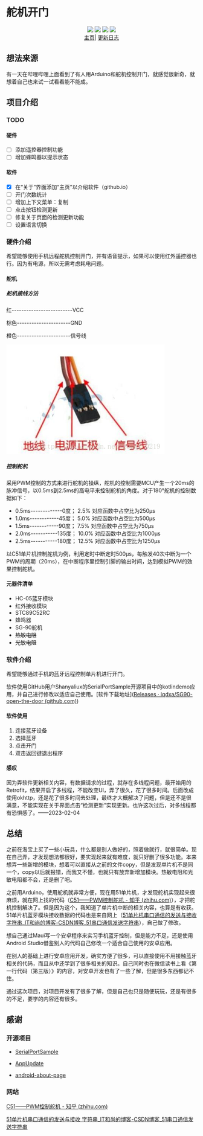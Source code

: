 # 舵机开门

<p align="center">
	<img src="https://img.shields.io/badge/language-kotlin-orange.svg"/>
	<img src="https://img.shields.io/github/repo-size/iqdxa/SG90-open-the-door">
	<img src="https://img.shields.io/github/v/release/iqdxa/SG90-open-the-door">
	<img src="https://img.shields.io/github/downloads/iqdxa/SG90-open-the-door/total">
<br>
    <a href="https://iqdxa.github.io/SG90-open-the-door">主页</a>|
    <a href="https://github.com/iqdxa/SG90-open-the-door/releases">更新日志</a>
</p>



## 想法来源

有一天在哔哩哔哩上面看到了有人用Arduino和舵机控制开门，就感觉很新奇，就想着自己也来试一试看看能不能成。

## 项目介绍

### TODO

#### 硬件

- [ ] 添加遥控器控制功能
- [ ] 增加蜂鸣器以提示状态

#### 软件

- [x] 在“关于”界面添加“主页”以介绍软件（github.io）
- [ ] 开门次数统计
- [ ] 增加上下文菜单：复制
- [ ] 点击按钮检测更新
- [ ] 修复关于页面的检测更新功能
- [ ] 设置语言切换

### 硬件介绍

希望能够使用手机远程舵机控制开门，并有语音提示，如果可以使用红外遥控器也行。因为有电源，所以无需考虑耗电问题。

#### 舵机

##### 舵机接线方法

红-------------------------VCC

棕色----------------------GND

橙色----------------------信号线

![](photo\舵机接线颜色示意图.png)

##### 控制舵机

采用PWM控制的方式来进行舵机的操纵，舵机的控制需要MCU产生一个20ms的脉冲信号，以0.5ms到2.5ms的高电平来控制舵机的角度。对于180°舵机的控制数据如下：

- 0.5ms-------------0度； 2.5% 对应函数中占空比为250μs
- 1.0ms------------45度； 5.0% 对应函数中占空比为500μs
- 1.5ms------------90度； 7.5% 对应函数中占空比为750μs
- 2.0ms-----------135度； 10.0% 对应函数中占空比为1000μs
- 2.5ms-----------180度； 12.5% 对应函数中占空比为1250μs

以C51单片机控制舵机为例，利用定时中断定时500μs，每触发40次中断为一个PWM的周期（20ms），在中断程序里控制引脚的输出时间，达到模拟PWM的效果控制舵机。

#### 元器件清单

- HC-05蓝牙模块
- 红外接收模块
- STC89C52RC
- 蜂鸣器
- SG-90舵机
- ~~热敏电阻~~
- ~~光敏电阻~~

### 软件介绍

希望能够通过手机的蓝牙远程控制单片机进行开门。

软件使用GitHub用户Shanyaliux的SerialPortSample开源项目中的kotlindemo应用，并自己进行修改以适应自己使用。[软件下载地址]([Releases · iqdxa/SG90-open-the-door (github.com)](https://github.com/iqdxa/SG90-open-the-door/releases))

#### 软件使用

1. 连接蓝牙设备
2. 选择蓝牙
3. 点击开门
4. 双击返回键退出程序

#### 感叹
​		因为弄软件更新相关内容，有数据请求的过程，就存在多线程问题，最开始用的Retrofit，结果开启了多线程，不能改变UI，弄了很久，花了很多时间。后面改成使用okhttp，还是花了很多时间去处理，最终才大概解决了问题，但是还不是很满意，不能实现在关于界面点击“检测更新”实现更新。也许这次过后，对多线程都有恐惧感了。——2023-02-04

## 总结

​		之前在淘宝上买了一些小玩具，什么都是别人做好的，照着做就行，就很简单。现在自己弄，才发现想法都很好，要实现起来就有难度，就只好删了很多功能。本来想弄一些新增的模块，想着可以直接从之前的文件copy，但是发现单片机不是同一个，copy以后就报错，而我又不懂，也就只有放弃新增加模块。热敏电阻和光敏电阻都不会，还是删了吧。

​		之前用Arduino，使用舵机就非常方便，现在用51单片机，才发现舵机实现起来很麻烦，就在网上找的代码（[C51——PWM控制舵机 - 知乎 (zhihu.com)](https://zhuanlan.zhihu.com/p/491642595)），才把舵机控制解决了。但是因为这个，我知道了单片机中断的相关内容，也算是有收获。51单片机蓝牙模块接收数据的代码也是来自网上（[51单片机串口通信的发送与接收 字符串_IT和尚的博客-CSDN博客_51串口通信发送字符串](https://blog.csdn.net/u013040887/article/details/88377326)），自己做了修改。

​		想自己通过Maui写一个安卓程序来实习手机蓝牙控制，但是能力不足，还是使用Android Studio借鉴别人的代码自己修改一个适合自己使用的安卓应用。

​		在别人的基础上进行安卓应用开发，确实方便了很多，可以直接使用不用接触蓝牙相关的代码，而且从中还学到了很多相关的知识。自己同时也在微信读书上看《第一行代码（第三版）》的内容，对安卓开发也有了一些了解，但是很多东西都记不住。

​		通过这次项目，对项目开发有了很多了解，但是自己也只是随便玩玩，还是有很多的不足，要学的内容还有很多。

## 感谢

### 开源项目

- [SerialPortSample](https://github.com/Shanyaliux/SerialPortSample)

- [AppUpdate](https://github.com/azhon/AppUpdate)

- [android-about-page](https://github.com/medyo/android-about-page)

### 网站

[C51——PWM控制舵机 - 知乎 (zhihu.com)](https://zhuanlan.zhihu.com/p/491642595)

[51单片机串口通信的发送与接收 字符串_IT和尚的博客-CSDN博客_51串口通信发送字符串](https://blog.csdn.net/u013040887/article/details/88377326)
